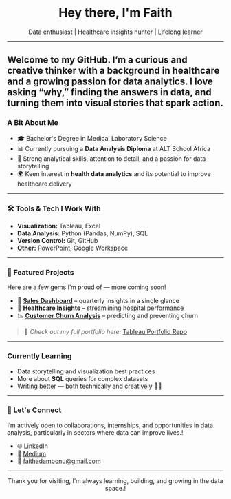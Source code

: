 <h1 align="center">Hey there, I'm Faith </h1>
<p align="center">Data enthusiast | Healthcare insights hunter | Lifelong learner</p>

---

Welcome to my GitHub. I’m a curious and creative thinker with a background in healthcare and a growing passion for data analytics. I love asking “why,” finding the answers in data, and turning them into visual stories that spark action.
---

### A Bit About Me

- 🎓 Bachelor's Degree in Medical Laboratory Science
- 📊 Currently pursuing a **Data Analysis Diploma** at ALT School Africa
- 🧠 Strong analytical skills, attention to detail, and a passion for data storytelling
- 🌍 Keen interest in **health data analytics** and its potential to improve healthcare delivery

---

### 🛠️ Tools & Tech I Work With

- **Visualization:** Tableau, Excel  
- **Data Analysis:** Python (Pandas, NumPy), SQL  
- **Version Control:** Git, GitHub  
- **Other:** PowerPoint, Google Workspace

---

### 📁 Featured Projects

Here are a few gems I’m proud of — more coming soon!

- 💼 **[Sales Dashboard](https://github.com/yourusername/tableau-portfolio/tree/main/01_sales_dashboard)** – quarterly insights in a single glance  
- 🏥 **[Healthcare Insights](https://github.com/yourusername/tableau-portfolio/tree/main/02_healthcare_insights)** – streamlining hospital performance  
- 📉 **[Customer Churn Analysis](https://github.com/yourusername/tableau-portfolio/tree/main/03_customer_churn)** – predicting and preventing churn

> 📌 *Check out my full portfolio here:* [Tableau Portfolio Repo](https://github.com/yourusername/tableau-portfolio)

---

###  Currently Learning

- Data storytelling and visualization best practices  
- More about **SQL** queries for complex datasets    
- Writing better — both technically and creatively ✍🏽

---

### 🤝 Let's Connect

I’m actively open to collaborations, internships, and opportunities in data analysis, particularly in sectors where data can improve lives.!

- 🌐 [LinkedIn](https://www.linkedin.com/in/faith-ada-mbonu/)
- 📝 [Medium](https://medium.com/@faithadambonu)
- 📧 faithadambonu@gmail.com

---

<p align="center">Thank you for visiting, I’m always learning, building, and growing in the data space.!</p>



